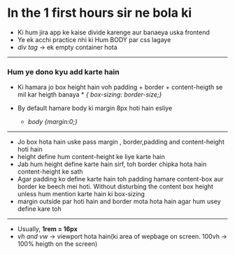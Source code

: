 # In the 1 first hours sir ne bola ki

* Ki hum jira app ke kaise  divide karenge aur banaeya uska frontend
* Ye ek acchi practice nhi ki Hum BODY par css lagaye
* *div tag* -> ek empty container hota
***

### Hum ye dono kyu add karte hain
* Ki hamara jo box height hain voh padding + border + content-heigth se mil kar heigth banaya
      * *{ box-sizing: border-size;}*

* By default hamare body ki margin 8px hoti hain esliye
     *  *body {margin:0;}* 


***
* Jo box hota hain uske pass margin , border,padding and content-height hoti hain
* height define hum content-height ke liye karte hain
* Jab hum height define karte hain sirf, toh border chipka hota hain content-height ke sath
* Agar padding ko define karte hain toh padding hamare content-box aur border ke beech mei hoti. Without disturbing the content box height unless hum mention karte hain ki box-sizing
* margin outside par hoti hain and border mota hota hain agar hum usey define kare toh
***
* Usually, **1rem = 16px**
* *vh and vw* -> viewport hota hain(ki area of wepbage on screen. 100vh -> 100% heigth on the screen)
